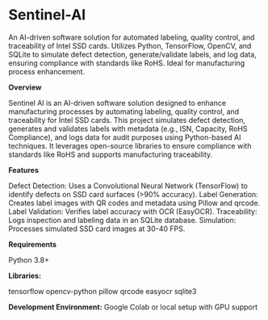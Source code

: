 # Sentinel-AI
An AI-driven software solution for automated labeling, quality control, and traceability of Intel SSD cards. Utilizes Python, TensorFlow, OpenCV, and SQLite to simulate defect detection, generate/validate labels, and log data, ensuring compliance with standards like RoHS. Ideal for manufacturing process enhancement.

**Overview**

Sentinel AI is an AI-driven software solution designed to enhance manufacturing processes by automating labeling, quality control, and traceability for Intel SSD cards. This project simulates defect detection, generates and validates labels with metadata (e.g., ISN, Capacity, RoHS Compliance), and logs data for audit purposes using Python-based AI techniques. It leverages open-source libraries to ensure compliance with standards like RoHS and supports manufacturing traceability.

**Features**

Defect Detection: Uses a Convolutional Neural Network (TensorFlow) to identify defects on SSD card surfaces (>90% accuracy).
Label Generation: Creates label images with QR codes and metadata using Pillow and qrcode.
Label Validation: Verifies label accuracy with OCR (EasyOCR).
Traceability: Logs inspection and labeling data in an SQLite database.
Simulation: Processes simulated SSD card images at 30-40 FPS.

**Requirements**

Python 3.8+

**Libraries:**

tensorflow
opencv-python
pillow
qrcode
easyocr
sqlite3

**Development Environment:** Google Colab or local setup with GPU support
